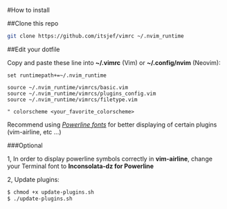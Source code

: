 #How to install

##Clone this repo
```bash
git clone https://github.com/itsjef/vimrc ~/.nvim_runtime
```

##Edit your dotfile

Copy and paste these line into __~/.vimrc__ (Vim) or __~/.config/nvim__ (Neovim):
```vimL
set runtimepath+=~/.nvim_runtime

source ~/.nvim_runtime/vimrcs/basic.vim
source ~/.nvim_runtime/vimrcs/plugins_config.vim
source ~/.nvim_runtime/vimrcs/filetype.vim

" colorscheme <your_favorite_colorscheme>
```

Recommend using [*Powerline fonts*](https://github.com/powerline/fonts) for better displaying of certain plugins (vim-airline, etc ...)

###Optional

1, In order to display powerline symbols correctly in __vim-airline__, change your Terminal font to __Inconsolata-dz for Powerline__

2, Update plugins:
```bash
$ chmod +x update-plugins.sh
$ ./update-plugins.sh
```
